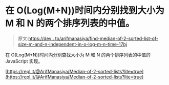 # 在 O(Log(M+N))时间内分别找到大小为 M 和 N 的两个排序列表的中值。

> 原文:[https://dev . to/arifmanasiya/find-median-of-2-sorted-list-of-size-m-and-n-independent-in-o-log-m-n-time-17bj](https://dev.to/arifmanasiya/find-median-of-2-sorted-list-of-size-m-and-n-respectively-in-o-log-m-n-time-17bj)

在 O(Log(M+N))时间内分别查找大小为 M 和 N 的两个排序列表的中值的 JavaScript 实现。

[https://repl.it/@ArifManasiya/Median-of-2-sorted-lists?lite=true](https://repl.it/@ArifManasiya/Median-of-2-sorted-lists?lite=true)